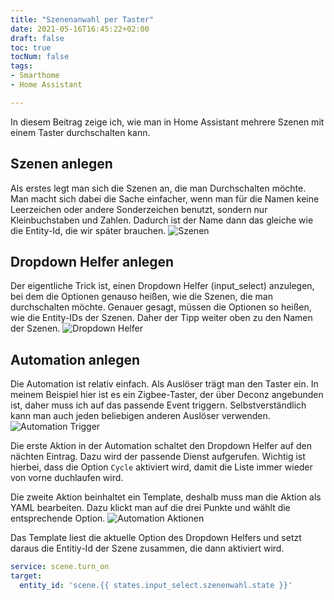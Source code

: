 ```yaml
---
title: "Szenenanwahl per Taster"
date: 2021-05-16T16:45:22+02:00
draft: false
toc: true
tocNum: false
tags:
- Smarthome
- Home Assistant

---
```


In diesem Beitrag zeige ich, wie man in Home Assistant mehrere Szenen mit einem Taster durchschalten kann.

## Szenen anlegen

Als erstes legt man sich die Szenen an, die man Durchschalten möchte. Man macht sich dabei die Sache einfacher,
wenn man für die Namen keine Leerzeichen oder andere Sonderzeichen benutzt, sondern nur Kleinbuchstaben und Zahlen.
Dadurch ist der Name dann das gleiche wie die Entity-Id, die wir später brauchen.
![Szenen](/images/2021-05-16-szenenanwahl-02.png)

## Dropdown Helfer anlegen

Der eigentliche Trick ist, einen Dropdown Helfer (input_select) anzulegen, bei dem die Optionen genauso heißen, wie die 
Szenen, die man durchschalten möchte. Genauer gesagt, müssen die Optionen so heißen, wie die Entity-IDs der Szenen.
Daher der Tipp weiter oben zu den Namen der Szenen.
![Dropdown Helfer](/images/2021-05-16-szenenanwahl-01.png)

## Automation anlegen

Die Automation ist relativ einfach. Als Auslöser trägt man den Taster ein. In meinem Beispiel hier ist es ein Zigbee-Taster,
der über Deconz angebunden ist, daher muss ich auf das passende Event triggern. Selbstverständlich kann man auch jeden
beliebigen anderen Auslöser verwenden.
![Automation Trigger](/images/2021-05-16-szenenanwahl-03.png)

Die erste Aktion in der Automation schaltet den Dropdown Helfer auf den nächten Eintrag. Dazu wird der passende Dienst
aufgerufen. Wichtig ist hierbei, dass die Option `Cycle` aktiviert wird, damit die Liste immer wieder von vorne duchlaufen wird.

Die zweite Aktion beinhaltet ein Template, deshalb muss man die Aktion als YAML bearbeiten. Dazu klickt man auf die drei Punkte
und wählt die entsprechende Option. 
![Automation Aktionen](/images/2021-05-16-szenenanwahl-04.png)

Das Template liest die aktuelle Option des Dropdown Helfers und setzt daraus die Entitiy-Id der Szene zusammen, die 
dann aktiviert wird.
```yaml
service: scene.turn_on
target:
  entity_id: 'scene.{{ states.input_select.szenenwahl.state }}'
```
